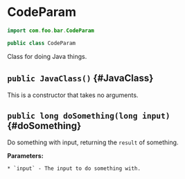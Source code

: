 # CodeParam

```java
import com.foo.bar.CodeParam
```

```java
public class CodeParam
```

Class for doing Java things.

## `public JavaClass()` {#JavaClass}

This is a constructor that takes no arguments.

## `public long doSomething(long input)` {#doSomething}

Do something with input, returning the `result` of something.

**Parameters:**

	* `input` - The input to do something with.

